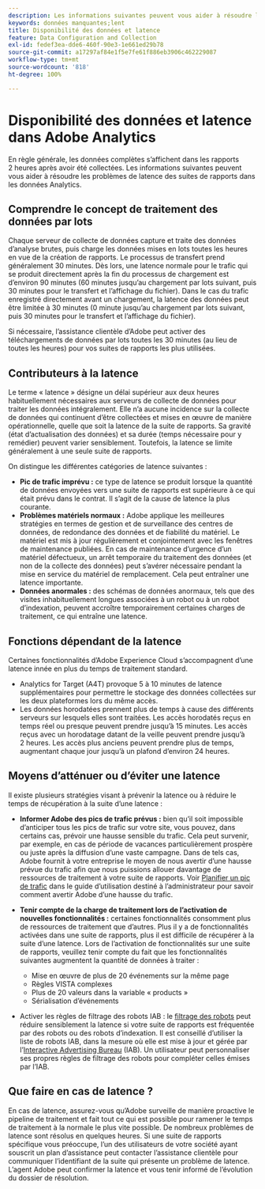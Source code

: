 ```yaml
---
description: Les informations suivantes peuvent vous aider à résoudre les problèmes de latence des suites de rapports dans les données Analytics.
keywords: données manquantes;lent
title: Disponibilité des données et latence
feature: Data Configuration and Collection
exl-id: fedef3ea-dde6-460f-90e3-1e661ed29b78
source-git-commit: a17297af84e1f5e7fe61f886eb3906c462229087
workflow-type: tm+mt
source-wordcount: '818'
ht-degree: 100%

---
```


# Disponibilité des données et latence dans Adobe Analytics

En règle générale, les données complètes s’affichent dans les rapports 2 heures après avoir été collectées. Les informations suivantes peuvent vous aider à résoudre les problèmes de latence des suites de rapports dans les données Analytics.

## Comprendre le concept de traitement des données par lots

Chaque serveur de collecte de données capture et traite des données d’analyse brutes, puis charge les données mises en lots toutes les heures en vue de la création de rapports. Le processus de transfert prend généralement 30 minutes. Dès lors, une latence normale pour le trafic qui se produit directement après la fin du processus de chargement est d’environ 90 minutes (60 minutes jusqu’au chargement par lots suivant, puis 30 minutes pour le transfert et l’affichage du fichier). Dans le cas du trafic enregistré directement avant un chargement, la latence des données peut être limitée à 30 minutes (0 minute jusqu’au chargement par lots suivant, puis 30 minutes pour le transfert et l’affichage du fichier).

Si nécessaire, l’assistance clientèle d’Adobe peut activer des téléchargements de données par lots toutes les 30 minutes (au lieu de toutes les heures) pour vos suites de rapports les plus utilisées.

## Contributeurs à la latence

Le terme « latence » désigne un délai supérieur aux deux heures habituellement nécessaires aux serveurs de collecte de données pour traiter les données intégralement. Elle n’a aucune incidence sur la collecte de données qui continuent d’être collectées et mises en œuvre de manière opérationnelle, quelle que soit la latence de la suite de rapports. Sa gravité (état d’actualisation des données) et sa durée (temps nécessaire pour y remédier) peuvent varier sensiblement. Toutefois, la latence se limite généralement à une seule suite de rapports.

On distingue les différentes catégories de latence suivantes :

* **Pic de trafic imprévu :** ce type de latence se produit lorsque la quantité de données envoyées vers une suite de rapports est supérieure à ce qui était prévu dans le contrat. Il s’agit de la cause de latence la plus courante.
* **Problèmes matériels normaux :** Adobe applique les meilleures stratégies en termes de gestion et de surveillance des centres de données, de redondance des données et de fiabilité du matériel. Le matériel est mis à jour régulièrement et conjointement avec les fenêtres de maintenance publiées. En cas de maintenance d’urgence d’un matériel défectueux, un arrêt temporaire du traitement des données (et non de la collecte des données) peut s’avérer nécessaire pendant la mise en service du matériel de remplacement. Cela peut entraîner une latence importante.
* **Données anormales :** des schémas de données anormaux, tels que des visites inhabituellement longues associées à un robot ou à un robot d’indexation, peuvent accroître temporairement certaines charges de traitement, ce qui entraîne une latence.

## Fonctions dépendant de la latence

Certaines fonctionnalités d’Adobe Experience Cloud s’accompagnent d’une latence innée en plus du temps de traitement standard.

* Analytics for Target (A4T) provoque 5 à 10 minutes de latence supplémentaires pour permettre le stockage des données collectées sur les deux plateformes lors du même accès.
* Les données horodatées prennent plus de temps à cause des différents serveurs sur lesquels elles sont traitées. Les accès horodatés reçus en temps réel ou presque peuvent prendre jusqu’à 15 minutes. Les accès reçus avec un horodatage datant de la veille peuvent prendre jusqu’à 2 heures. Les accès plus anciens peuvent prendre plus de temps, augmentant chaque jour jusqu’à un plafond d’environ 24 heures.

## Moyens d’atténuer ou d’éviter une latence

Il existe plusieurs stratégies visant à prévenir la latence ou à réduire le temps de récupération à la suite d’une latence :

* **Informer Adobe des pics de trafic prévus :** bien qu’il soit impossible d’anticiper tous les pics de trafic sur votre site, vous pouvez, dans certains cas, prévoir une hausse sensible du trafic. Cela peut survenir, par exemple, en cas de période de vacances particulièrement prospère ou juste après la diffusion d’une vaste campagne. Dans de tels cas, Adobe fournit à votre entreprise le moyen de nous avertir d’une hausse prévue du trafic afin que nous puissions allouer davantage de ressources de traitement à votre suite de rapports. Voir [Planifier un pic de trafic](/help/admin/admin/c-manage-report-suites/c-edit-report-suites/c-traffic-management/t-traffic-schedule-spike.md) dans le guide d’utilisation destiné à l’administrateur pour savoir comment avertir Adobe d’une hausse du trafic.
* **Tenir compte de la charge de traitement lors de l’activation de nouvelles fonctionnalités :** certaines fonctionnalités consomment plus de ressources de traitement que d’autres. Plus il y a de fonctionnalités activées dans une suite de rapports, plus il est difficile de récupérer à la suite d’une latence. Lors de l’activation de fonctionnalités sur une suite de rapports, veuillez tenir compte du fait que les fonctionnalités suivantes augmentent la quantité de données à traiter :

   * Mise en œuvre de plus de 20 événements sur la même page
   * Règles VISTA complexes
   * Plus de 20 valeurs dans la variable « products »
   * Sérialisation d’événements

* Activer les règles de filtrage des robots IAB : le [filtrage des robots](/help/admin/admin/c-manage-report-suites/c-edit-report-suites/general/bot-removal/bot-removal.md) peut réduire sensiblement la latence si votre suite de rapports est fréquentée par des robots ou des robots d’indexation. Il est conseillé d’utiliser la liste de robots IAB, dans la mesure où elle est mise à jour et gérée par l’[Interactive Advertising Bureau](https://www.iab.net/about_the_iab) (IAB). Un utilisateur peut personnaliser ses propres règles de filtrage des robots pour compléter celles émises par l’IAB.

## Que faire en cas de latence ?

En cas de latence, assurez-vous qu’Adobe surveille de manière proactive le pipeline de traitement et fait tout ce qui est possible pour ramener le temps de traitement à la normale le plus vite possible. De nombreux problèmes de latence sont résolus en quelques heures. Si une suite de rapports spécifique vous préoccupe, l’un des utilisateurs de votre société ayant souscrit un plan d’assistance peut contacter l’assistance clientèle pour communiquer l’identifiant de la suite qui présente un problème de latence. L’agent Adobe peut confirmer la latence et vous tenir informé de l’évolution du dossier de résolution.
